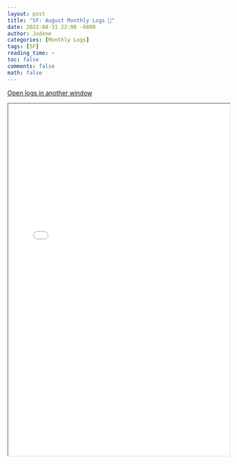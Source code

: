 ```yaml
---
layout: post
title: "SF: August Monthly Logs 📜"
date: 2022-08-31 22:00 -0800
author: Jodene
categories: [Monthly Logs]
tags: [SF]
reading_time: ~
toc: false
comments: false
math: false
---
```


<a href="/assets/logs/2022/August/monthly/index.html#Strike%20Force%20August%202022" target="_blank">Open logs in another window</a>

<iframe src="/assets/logs/2022/August/monthly/index.html#Strike%20Force%20August%202022" width="100%" height="800" style="display:block; margin: 0 auto;"> </iframe>
